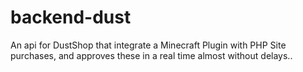 # backend-dust
An api for DustShop that integrate a Minecraft Plugin with PHP Site purchases, and approves these in a real time almost without delays..
